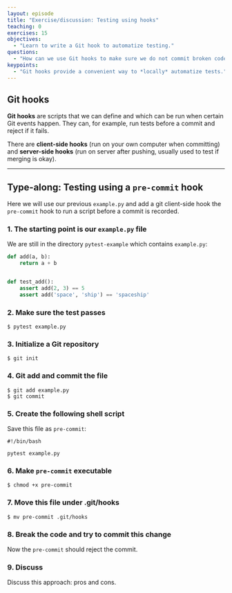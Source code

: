```yaml
---
layout: episode
title: "Exercise/discussion: Testing using hooks"
teaching: 0
exercises: 15
objectives:
  - "Learn to write a Git hook to automatize testing."
questions:
  - "How can we use Git hooks to make sure we do not commit broken code?"
keypoints:
  - "Git hooks provide a convenient way to *locally* automatize tests."
---
```


## Git hooks

**Git hooks** are scripts that we can define and which can be run when certain Git
events happen.  They can, for example, run tests before a commit and
reject if it fails.

There are **client-side hooks** (run on your own computer when
committing) and **server-side hooks** (run on server after pushing,
usually used to test if merging is okay).

---

## Type-along: Testing using a `pre-commit` hook

Here we will use our previous `example.py` and add a git client-side hook the `pre-commit` hook to run a script before a
commit is recorded.


### 1. The starting point is our `example.py` file

We are still in the directory `pytest-example` which
contains `example.py`:

```python
def add(a, b):
    return a + b


def test_add():
    assert add(2, 3) == 5
    assert add('space', 'ship') == 'spaceship'
```


### 2. Make sure the test passes

```shell
$ pytest example.py
```


### 3. Initialize a Git repository

```shell
$ git init
```


### 4. Git add and commit the file

```shell
$ git add example.py
$ git commit
```

### 5. Create the following shell script

Save this file as `pre-commit`:

```shell
#!/bin/bash

pytest example.py
```

### 6. Make `pre-commit` executable

```shell
$ chmod +x pre-commit
```

### 7. Move this file under .git/hooks

```shell
$ mv pre-commit .git/hooks
```

### 8. Break the code and try to commit this change

Now the `pre-commit` should reject the commit.


### 9. Discuss

Discuss this approach: pros and cons.
